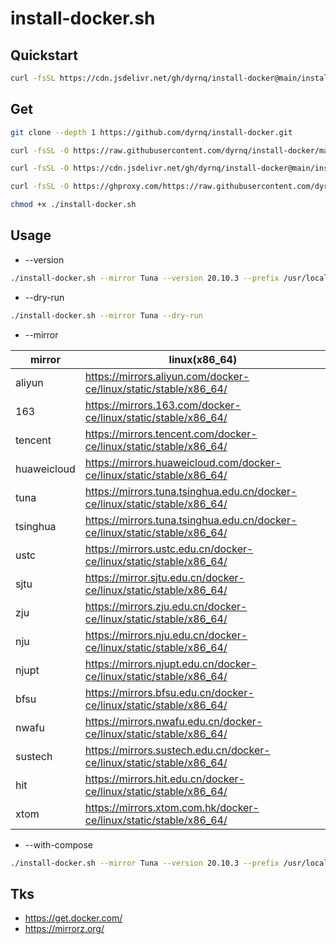 # install-docker.sh


## Quickstart
```bash
curl -fsSL https://cdn.jsdelivr.net/gh/dyrnq/install-docker@main/install-docker.sh | bash -s docker --mirror Tuna --version 20.10.3 --with-compose --compose-version 1.28.2 --compose-mirror daocloud
```

## Get
```bash
git clone --depth 1 https://github.com/dyrnq/install-docker.git
```
```bash
curl -fsSL -O https://raw.githubusercontent.com/dyrnq/install-docker/main/install-docker.sh

curl -fsSL -O https://cdn.jsdelivr.net/gh/dyrnq/install-docker@main/install-docker.sh

curl -fsSL -O https://ghproxy.com/https://raw.githubusercontent.com/dyrnq/install-docker/main/install-docker.sh

chmod +x ./install-docker.sh
```

## Usage

* --version
```bash
./install-docker.sh --mirror Tuna --version 20.10.3 --prefix /usr/local/bin
```
* --dry-run
```bash
./install-docker.sh --mirror Tuna --dry-run
```
* --mirror

| mirror             |linux(x86_64)                                                                 |
| -------            | ---------------------------------------------------------------------------- |
| aliyun             |https://mirrors.aliyun.com/docker-ce/linux/static/stable/x86_64/              |
| 163                |https://mirrors.163.com/docker-ce/linux/static/stable/x86_64/                 |
| tencent            |https://mirrors.tencent.com/docker-ce/linux/static/stable/x86_64/             |
| huaweicloud        |https://mirrors.huaweicloud.com/docker-ce/linux/static/stable/x86_64/         |
| tuna               |https://mirrors.tuna.tsinghua.edu.cn/docker-ce/linux/static/stable/x86_64/    |
| tsinghua           |https://mirrors.tuna.tsinghua.edu.cn/docker-ce/linux/static/stable/x86_64/    |
| ustc               |https://mirrors.ustc.edu.cn/docker-ce/linux/static/stable/x86_64/             |
| sjtu               |https://mirror.sjtu.edu.cn/docker-ce/linux/static/stable/x86_64/              |
| zju                |https://mirrors.zju.edu.cn/docker-ce/linux/static/stable/x86_64/              |
| nju                |https://mirrors.nju.edu.cn/docker-ce/linux/static/stable/x86_64/              |
| njupt              |https://mirrors.njupt.edu.cn/docker-ce/linux/static/stable/x86_64/            |
| bfsu               |https://mirrors.bfsu.edu.cn/docker-ce/linux/static/stable/x86_64/             |
| nwafu              |https://mirrors.nwafu.edu.cn/docker-ce/linux/static/stable/x86_64/            |
| sustech            |https://mirrors.sustech.edu.cn/docker-ce/linux/static/stable/x86_64/          |
| hit                |https://mirrors.hit.edu.cn/docker-ce/linux/static/stable/x86_64/              |
| xtom               |https://mirrors.xtom.com.hk/docker-ce/linux/static/stable/x86_64/             |

* --with-compose
```bash
./install-docker.sh --mirror Tuna --version 20.10.3 --prefix /usr/local/bin --with-compose --compose-version 1.28.2 --compose-mirror daocloud --compose-prefix /usr/local/bin
```


## Tks
* https://get.docker.com/
* https://mirrorz.org/